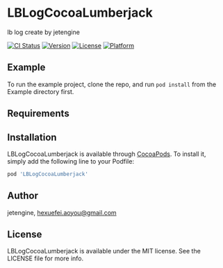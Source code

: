 # LBLogCocoaLumberjack
lb log create by jetengine

[![CI Status](https://img.shields.io/travis/jetengine/LBLogCocoaLumberjack.svg?style=flat)](https://travis-ci.org/jetengine/LBLogCocoaLumberjack)
[![Version](https://img.shields.io/cocoapods/v/LBLogCocoaLumberjack.svg?style=flat)](https://cocoapods.org/pods/LBLogCocoaLumberjack)
[![License](https://img.shields.io/cocoapods/l/LBLogCocoaLumberjack.svg?style=flat)](https://cocoapods.org/pods/LBLogCocoaLumberjack)
[![Platform](https://img.shields.io/cocoapods/p/LBLogCocoaLumberjack.svg?style=flat)](https://cocoapods.org/pods/LBLogCocoaLumberjack)

## Example

To run the example project, clone the repo, and run `pod install` from the Example directory first.

## Requirements

## Installation

LBLogCocoaLumberjack is available through [CocoaPods](https://cocoapods.org). To install
it, simply add the following line to your Podfile:

```ruby
pod 'LBLogCocoaLumberjack'
```

## Author

jetengine, hexuefei.aoyou@gmail.com

## License

LBLogCocoaLumberjack is available under the MIT license. See the LICENSE file for more info.
